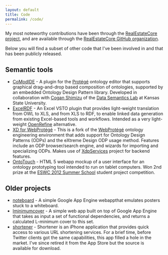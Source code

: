 ```yaml
---
layout: default
title: Code
permalink: /code/
---
```


My most noteworthy contributions have been through the [RealEstateCore project](https://www.realestatecore.io), and are available through the [RealEstateCore GitHub organization](https://github.com/RealEstateCore/).

Below you will find a subset of other code that I've been involved in and that has been publicly released.

## Semantic tools

* [CoModIDE](https://comodide.com) - A plugin for the [Protégé](https://protege.stanford.edu) ontology editor that supports graphical drag-and-drop based composition of ontologies, supported by an embedded Ontology Design Pattern library. Developed in collaboration with [Cogan Shimizu](http://coganshimizu.com) of the [Data Semantics Lab](http://daselab.cs.ksu.edu) at Kansas State University.
* [ExcelRDF](http://hammar.dev/ExcelRDF/) - An Excel VSTO plugin that provides light-weight translation from OWL to XLS, and from XLS to RDF, to enable linked data generation from existing Excel-based tools and workflows. Intended as a very light-weight [OpenRefine](http://openrefine.org) alternative.
* [XD for WebProtégé](https://github.com/hammar/webprotege) - This is a fork of the [WebProtégé](https://github.com/protegeproject/webprotege) ontology engineering environment that adds support for Ontology Design Patterns (ODPs) and the eXtreme Design ODP usage method. Features include an ODP browser/search engine, and wizards for importing and specializing ODPs. Makes use of [XdpServices](https://github.com/hammar/XdpServices) project for backend features.
* [OntoTouch](http://www.ontotouch.com/) - HTML 5 webapp mockup of a user interface for an ontology prototyping tool intended to run on tablet computers. Won 2nd prize at the [ESWC 2012 Summer School](http://summerschool2012.eswc-conferences.org/) student project competition.

## Older projects
* [noteboard](https://github.com/hammar/Noteboard) - A simple Google App Engine webappthat emulates posters stuck to a whiteboard.
* [lminimumcover](https://code.google.com/p/lminimumcover/) - A simple web app built on top of Google App Engine that takes as input a set of functional dependencies, and returns a calculated L-minimum cover to this set.
* [shortener](https://code.google.com/p/shortener/) - Shortener is an iPhone application that provides quick access to various URL shortening services. For a brief time, before Twitter clients got the same capabilities, this app filled a hole in the market. I've since retired it from the App Store but the source is available for download.
